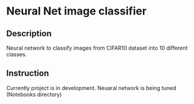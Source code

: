 # Neural Net image classifier

## Description
Neural network to classify images from CIFAR10 dataset into 10 different classes.

## Instruction
Currently project is in development. Neuaral network is being tuned (Notebooks directory)
